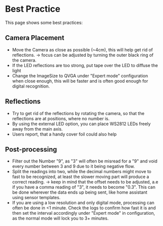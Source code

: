 # Best Practice

This page shows some best practices:

## Camera Placement 
* Move the Camera as close as possible (~4cm), this will help get rid of reflections.
  -> focus can be adjusted by turning the outer black ring of the camera.
* If the LED reflections are too strong, put tape over the LED to diffuse the light
* Change the ImageSize to QVGA under "Expert mode" configuration when close enough, this will be faster and is often good enough for digital recognition.

## Reflections 

  * Try to get rid of the reflections by rotating the camera, so that the reflections are at positions, where no number is.
  * By using the external LED option, you can place WS2812 LEDs freely away from the main axis.
  * Users report, that a handy cover foil could also help

## Post-processing
* Filter out the Number "9", as "3" will often be misread for a "9" and void every number between 3 and 9 due to it being negative flow.
* Split the readings into two, while the decimal numbers might move to fast to be recognized, at least the slower moving part will produce a correct reading.
-> keep in mind that the offset needs to be adjusted, a.e if you have a comma reading of "3", it needs to become "0.3". This can be done wherever the data ends up being sent, like home assistant using sensor templates.
* If you are using a low resolution and only digital mode, processing can often be done in <1 minute. Check the logs to confirm how fast it is and then set the interval accordingly under "Expert mode" in configuration, as the normal mode will lock you to 3+ minutes.
